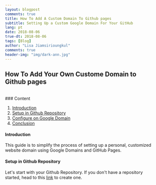 ```yaml
---
layout: blogpost
comments: true
title: How To Add A Custom Domain To Github pages
subtitle: Setting Up a Custom Google Domain For Your GitHub
lang: pt
date: 2018-08-06
true-dt: 2018-08-06
tags: [Blog]
author: "Lisa Jiamsirioungkul"
comments: true
header-img: "img/dark-ann.jpg"
---
```

## How To Add Your Own Custome Domain to Github pages 

<br>
### Content

1. [Introduction](#intro)
2. [Setup in Github Repository](#repos)
3. [Configure on Google Domain](#domain)
4. [Conclusion](#conclusion)


#### Introduction <a name="intro"></a>

This guide is to simplify the process of setting up a personal, customized website domain using Google Domains and GitHub Pages.  

#### Setup in Github Repository <a name="repos"></a>

Let's start with your Github Repository. If you don't have a repository started, head to this [link](https://github.com/new) to create one.